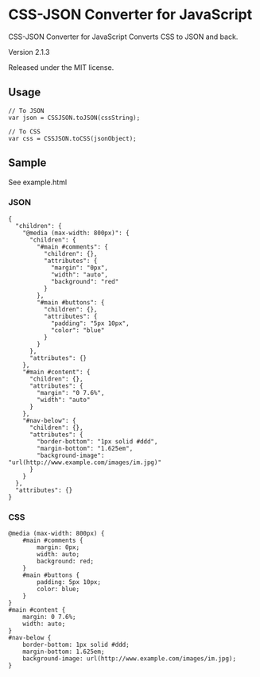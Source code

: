# CSS-JSON Converter for JavaScript

CSS-JSON Converter for JavaScript
Converts CSS to JSON and back.

Version 2.1.3

Released under the MIT license.

## Usage

	// To JSON
	var json = CSSJSON.toJSON(cssString);

	// To CSS
	var css = CSSJSON.toCSS(jsonObject);

## Sample

See example.html

### JSON

    {
      "children": {
        "@media (max-width: 800px)": {
          "children": {
            "#main #comments": {
              "children": {},
              "attributes": {
                "margin": "0px",
                "width": "auto",
                "background": "red"
              }
            },
            "#main #buttons": {
              "children": {},
              "attributes": {
                "padding": "5px 10px",
                "color": "blue"
              }
            }
          },
          "attributes": {}
        },
        "#main #content": {
          "children": {},
          "attributes": {
            "margin": "0 7.6%",
            "width": "auto"
          }
        },
        "#nav-below": {
          "children": {},
          "attributes": {
            "border-bottom": "1px solid #ddd",
            "margin-bottom": "1.625em",
            "background-image": "url(http://www.example.com/images/im.jpg)"
          }
        }
      },
      "attributes": {}
    }

### CSS

    @media (max-width: 800px) {
        #main #comments {
            margin: 0px;
            width: auto;
            background: red;
        }
        #main #buttons {
            padding: 5px 10px;
            color: blue;
        }
    }
    #main #content {
        margin: 0 7.6%;
        width: auto;
    }
    #nav-below {
        border-bottom: 1px solid #ddd;
        margin-bottom: 1.625em;
        background-image: url(http://www.example.com/images/im.jpg);
    }
